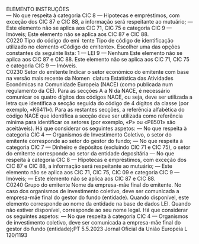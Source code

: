  
ELEMENTO  INSTRUÇÕES  
— No que respeita à categoria CIC 8 — Hipotecas e empréstimos, com exceção dos 
CIC 87 e CIC 88, a informação será respeitante ao mutuário; 
— Este elemento não se aplica aos CIC 71, CIC 75 e categoria CIC 9 — Imóveis; 
Este elemento não se aplica aos CIC 87 e CIC 88.  
C0220  Tipo do código do emi ­
tente  Tipo de código de identificação utilizado no elemento «Código do emitente». Escolher 
uma das opções constantes da seguinte lista: 
1 — LEI 
9 — Nenhum 
Este elemento não se aplica aos CIC 87 e CIC 88. 
Este elemento não se aplica aos CIC 71, CIC 75 e categoria CIC 9 — Imóveis.  
C0230  Setor do emitente  Indicar o setor económico do emitente com base na versão mais recente da Nomen ­
clatura Estatística das Atividades Económicas na Comunidade Europeia (NACE) (como 
publicada num regulamento da CE). Para as secções A a N da NACE, é necessário 
comunicar os quatro dígitos dos códigos NACE, ou seja, deve ser utilizada a letra 
que identifica a secção seguida do código de 4 dígitos da classe (por exemplo, «K6411»). 
Para as restantes secções, a referência alfabética do código NACE que identifica a secção 
deve ser utilizada como referência mínima para identificar os setores (por exemplo, «P» 
ou «P8501» são aceitáveis). 
Há que considerar os seguintes aspetos: 
— No que respeita à categoria CIC 4 — Organismos de Investimento Coletivo, o setor 
do emitente corresponde ao setor do gestor do fundo; 
— No que respeita à categoria CIC 7 — Dinheiro e depósitos (excluindo CIC 71 e CIC 
75), o setor do emitente corresponde ao setor da entidade depositária 
— No que respeita à categoria CIC 8 — Hipotecas e empréstimos, com exceção dos 
CIC 87 e CIC 88, a informação será respeitante ao mutuário; 
— Este elemento não se aplica aos CIC 71, CIC 75, CIC 09 e categoria CIC 9 — 
Imóveis; 
— Este elemento não se aplica aos CIC 87 e CIC 88.  
C0240  Grupo do emitente  Nome da empresa-mãe final do emitente. No caso dos organismos de investimento 
coletivo, deve ser comunicada a empresa-mãe final do gestor do fundo (entidade). 
Quando disponível, este elemento corresponde ao nome da entidade na base de dados 
LEI. Quando não estiver disponível, corresponde ao seu nome legal. 
Há que considerar os seguintes aspetos: 
— No que respeita à categoria CIC 4 — Organismos de investimento coletivo, deve ser 
comunicada a empresa-mãe final do gestor do fundo (entidade);PT  5.5.2023 Jornal Oficial da União Europeia L 120/1193